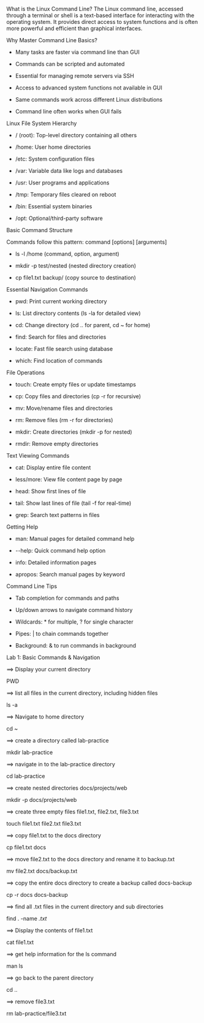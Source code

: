 What is the Linux Command Line?
The Linux command line, accessed through a terminal or shell is a text-based interface for interacting with the operating system. 
It provides direct access to system functions and is often more powerful and efficient than graphical interfaces.

Why Master Command Line Basics?

- Many tasks are faster via command line than GUI

- Commands can be scripted and automated

- Essential for managing remote servers via SSH

- Access to advanced system functions not available in GUI

- Same commands work across different Linux distributions

- Command line often works when GUI fails

Linux File System Hierarchy

- / (root): Top-level directory containing all others

- /home: User home directories

- /etc: System configuration files

- /var: Variable data like logs and databases

- /usr: User programs and applications

- /tmp: Temporary files cleared on reboot

- /bin: Essential system binaries

- /opt: Optional/third-party software

Basic Command Structure

Commands follow this pattern: command [options] [arguments]

- ls -l /home (command, option, argument)

- mkdir -p test/nested (nested directory creation)

- cp file1.txt backup/ (copy source to destination)

Essential Navigation Commands
- pwd: Print current working directory

- ls: List directory contents (ls -la for detailed view)

- cd: Change directory (cd .. for parent, cd ~ for home)

- find: Search for files and directories

- locate: Fast file search using database

- which: Find location of commands

File Operations
- touch: Create empty files or update timestamps

- cp: Copy files and directories (cp -r for recursive)

- mv: Move/rename files and directories

- rm: Remove files (rm -r for directories)

- mkdir: Create directories (mkdir -p for nested)

- rmdir: Remove empty directories

Text Viewing Commands
- cat: Display entire file content

- less/more: View file content page by page

- head: Show first lines of file

- tail: Show last lines of file (tail -f for real-time)

- grep: Search text patterns in files

Getting Help
- man: Manual pages for detailed command help

- --help: Quick command help option

- info: Detailed information pages

- apropos: Search manual pages by keyword

Command Line Tips
- Tab completion for commands and paths

- Up/down arrows to navigate command history

- Wildcards: * for multiple, ? for single character

- Pipes: | to chain commands together

- Background: & to run commands in background



Lab 1: Basic Commands & Navigation

==> Display your current directory

PWD

==> list all files in the current directory, including hidden files

ls -a

==> Navigate to home directory

cd ~

==> create a directory called lab-practice

mkdir lab-practice

==> navigate in to the lab-practice directory

cd lab-practice

==> create nested directories docs/projects/web

mkdir -p docs/projects/web

==> create three empty files file1.txt, file2.txt, file3.txt

touch file1.txt file2.txt file3.txt

==> copy file1.txt to the docs directory

cp file1.txt docs

==> move file2.txt to the docs directory and rename it to backup.txt

mv file2.txt docs/backup.txt

==> copy the entire docs directory to create a backup called docs-backup

cp -r docs docs-backup

==> find all .txt files in the current directory and sub directories

find . -name *.txt*

==> Display the contents of file1.txt

cat file1.txt

==> get help information for the ls command

man ls

==> go back to the parent directory 

cd ..

==> remove file3.txt

rm lab-practice/file3.txt
